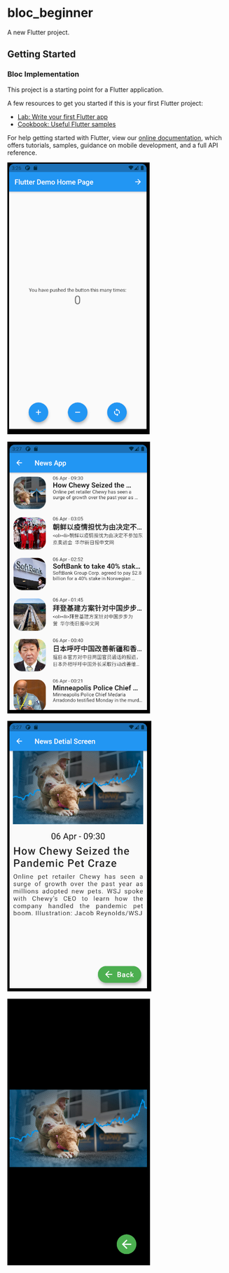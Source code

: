 # bloc_beginner

A new Flutter project.

## Getting Started

### Bloc Implementation

This project is a starting point for a Flutter application.

A few resources to get you started if this is your first Flutter project:

- [Lab: Write your first Flutter app](https://flutter.dev/docs/get-started/codelab)
- [Cookbook: Useful Flutter samples](https://flutter.dev/docs/cookbook)

For help getting started with Flutter, view our
[online documentation](https://flutter.dev/docs), which offers tutorials,
samples, guidance on mobile development, and a full API reference.

![Preview](/screen1.png)

![App UI](/screen2.png)

![Preview](/screen3.png)

![App UI](/screen4.png)